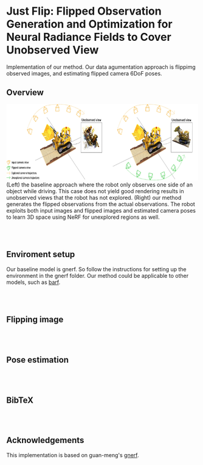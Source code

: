 # Just Flip: Flipped Observation Generation and Optimization for Neural Radiance Fields to Cover Unobserved View

Implementation of our method. Our data agumentation approach is flippimg observed images, and estimating flipped camera 6DoF poses.
<br/>

## Overview
<img src="figs/overview.jpeg"  width="700" height="200">
(Left) the baseline approach where the robot only observes one side of an object while driving. This case does not yield good rendering results in unobserved views that the robot has not explored. (Right) our method generates the flipped observations from the actual observations. The robot exploits both input images and flipped images and estimated camera poses to learn 3D space using NeRF for unexplored regions as well. 

<br/><br/>

## Enviroment setup
Our baseline model is gnerf. So follow the instructions for setting up the environment in the gnerf folder. Our method could be applicable to other models, such as [barf].

[barf]: https://github.com/chenhsuanlin/bundle-adjusting-NeRF


<br/><br/>

## Flipping image
<!-- test
 ```
aaa
 ``` -->

<br/><br/>

## Pose estimation


<br/><br/>


## BibTeX

<br/><br/>

## Acknowledgements
This implementation is based on guan-meng's [gnerf].

[gnerf]: https://github.com/quan-meng/gnerf